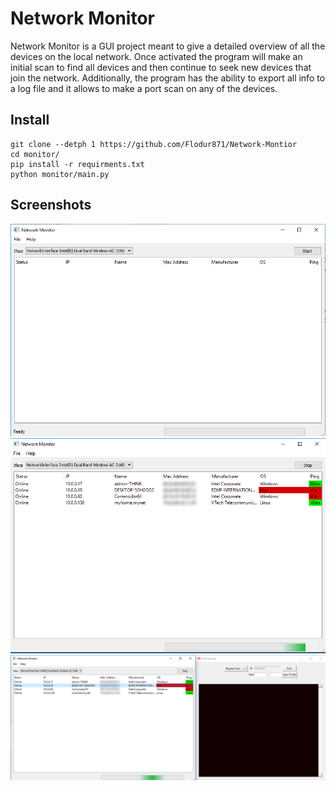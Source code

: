 # Network Monitor

Network Monitor is a GUI project meant to give a detailed overview of all the devices on the local network. Once
activated the program will make an initial scan to find all devices and then continue to seek new devices that join the
network. Additionally, the program has the ability to export all info to a log file and it allows to make a port scan on
any of the devices.

Install
---------------

```shell
git clone --detph 1 https://github.com/Flodur871/Network-Montior
cd monitor/
pip install -r requirments.txt
python monitor/main.py
```

Screenshots
---------------

![](assets/1.png)
![](assets/2.png)
![](assets/3.png)
